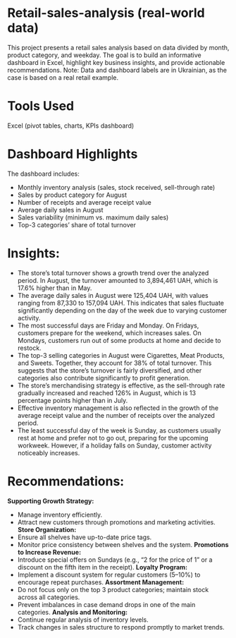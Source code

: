 # Retail-sales-analysis (real-world data)
This project presents a retail sales analysis based on data divided by month, product category, and weekday. The goal is to build an informative dashboard in Excel, highlight key business insights, and provide actionable recommendations. Note: Data and dashboard labels are in Ukrainian, as the case is based on a real retail example.

# Tools Used
Excel (pivot tables, charts, KPIs dashboard)

# Dashboard Highlights
The dashboard includes:
- Monthly inventory analysis (sales, stock received, sell-through rate)
- Sales by product category for August
- Number of receipts and average receipt value
- Average daily sales in August
- Sales variability (minimum vs. maximum daily sales)
- Top-3 categories’ share of total turnover

# Insights:
- The store’s total turnover shows a growth trend over the analyzed period. In August, the turnover amounted to 3,894,461 UAH, which is 17.6% higher than in May.
- The average daily sales in August were 125,404 UAH, with values ranging from 87,330 to 157,094 UAH. This indicates that sales fluctuate significantly depending on the day of the week due to varying customer activity.
- The most successful days are Friday and Monday. On Fridays, customers prepare for the weekend, which increases sales. On Mondays, customers run out of some products at home and decide to restock.
- The top-3 selling categories in August were Cigarettes, Meat Products, and Sweets. Together, they account for 38% of total turnover. This suggests that the store’s turnover is fairly diversified, and other categories also contribute significantly to profit generation.
- The store’s merchandising strategy is effective, as the sell-through rate gradually increased and reached 126% in August, which is 13 percentage points higher than in July.
- Effective inventory management is also reflected in the growth of the average receipt value and the number of receipts over the analyzed period.
- The least successful day of the week is Sunday, as customers usually rest at home and prefer not to go out, preparing for the upcoming workweek. However, if a holiday falls on Sunday, customer activity noticeably increases.

# Recommendations:
**Supporting Growth Strategy:**
- Manage inventory efficiently.
- Attract new customers through promotions and marketing activities.
**Store Organization:**
- Ensure all shelves have up-to-date price tags.
- Monitor price consistency between shelves and the system.
**Promotions to Increase Revenue:**
- Introduce special offers on Sundays (e.g., “2 for the price of 1” or a discount on the fifth item in the receipt).
**Loyalty Program:**
- Implement a discount system for regular customers (5–10%) to encourage repeat purchases.
**Assortment Management:**
- Do not focus only on the top 3 product categories; maintain stock across all categories.
- Prevent imbalances in case demand drops in one of the main categories.
**Analysis and Monitoring:**
- Continue regular analysis of inventory levels.
- Track changes in sales structure to respond promptly to market trends.
